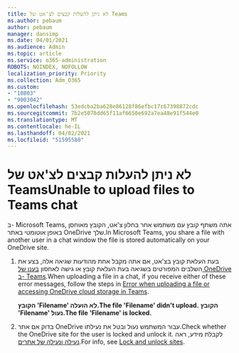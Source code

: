 ```yaml
---
title: לא ניתן להעלות קבצים לצ'אט של Teams
ms.author: pebaum
author: pebaum
manager: dansimp
ms.date: 04/01/2021
ms.audience: Admin
ms.topic: article
ms.service: o365-administration
ROBOTS: NOINDEX, NOFOLLOW
localization_priority: Priority
ms.collection: Adm_O365
ms.custom:
- "10803"
- "9003042"
ms.openlocfilehash: 53edcba2ba628e86128f86efbc17c67398872cdc
ms.sourcegitcommit: 7b2e5078dd65f11af6650e692a7ea48e91f544e0
ms.translationtype: MT
ms.contentlocale: he-IL
ms.lasthandoff: 04/02/2021
ms.locfileid: "51595580"
---
```

# <a name="unable-to-upload-files-to-teams-chat"></a><span data-ttu-id="a8707-102">לא ניתן להעלות קבצים לצ'אט של Teams</span><span class="sxs-lookup"><span data-stu-id="a8707-102">Unable to upload files to Teams chat</span></span>

<span data-ttu-id="a8707-103">ב- Microsoft Teams, אתה משתף קובץ עם משתמש אחר בחלון צ'אט, הקובץ מאוחסן באופן אוטומטי באתר OneDrive שלך.</span><span class="sxs-lookup"><span data-stu-id="a8707-103">In Microsoft Teams, you share a file with another user in a chat window the file is stored automatically on your OneDrive site.</span></span>

1. <span data-ttu-id="a8707-104">בעת העלאת קובץ בצ'אט, אם אתה מקבל אחת מהודעות שגיאה אלה, בצע את השלבים המפורטים בשגיאה בעת העלאת קובץ או גישה לאחסון [בענן של OneDrive ב- Teams](https://go.microsoft.com/fwlink/?linkid=2156015).</span><span class="sxs-lookup"><span data-stu-id="a8707-104">When uploading a file in a chat, if you receive either of these error messages, follow the steps in [Error when uploading a file or accessing OneDrive cloud storage in Teams](https://go.microsoft.com/fwlink/?linkid=2156015).</span></span>
    
    <span data-ttu-id="a8707-105">**הקובץ 'Filename' לא הועלה.**</span><span class="sxs-lookup"><span data-stu-id="a8707-105">**The file 'Filename' didn't upload.**</span></span>
    <span data-ttu-id="a8707-106">**הקובץ 'Filename' נעול.**</span><span class="sxs-lookup"><span data-stu-id="a8707-106">**The file 'Filename' is locked.**</span></span>

1. <span data-ttu-id="a8707-107">בדוק אם אתר OneDrive עבור המשתמש נעול ובטל את נעילתו.</span><span class="sxs-lookup"><span data-stu-id="a8707-107">Check whether the OneDrive site for the user is locked and unlock it.</span></span> <span data-ttu-id="a8707-108">לקבלת מידע, ראה [נעילה ונעילה של אתרים](https://go.microsoft.com/fwlink/?linkid=2156016).</span><span class="sxs-lookup"><span data-stu-id="a8707-108">For info, see [Lock and unlock sites](https://go.microsoft.com/fwlink/?linkid=2156016).</span></span>